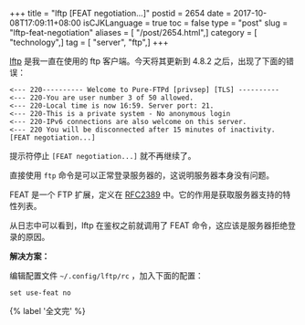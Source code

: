 +++
title = "lftp [FEAT negotiation...]"
postid = 2654
date = 2017-10-08T17:09:11+08:00
isCJKLanguage = true
toc = false
type = "post"
slug = "lftp-feat-negotiation"
aliases = [ "/post/2654.html",]
category = [ "technology",]
tag = [ "server", "ftp",]
+++


[lftp][lftp] 是我一直在使用的 ftp 客户端。今天将其更新到 4.8.2 之后，出现了下面的错误： <!--more-->

```
<--- 220---------- Welcome to Pure-FTPd [privsep] [TLS] ----------
<--- 220-You are user number 3 of 50 allowed.
<--- 220-Local time is now 16:59. Server port: 21.
<--- 220-This is a private system - No anonymous login
<--- 220-IPv6 connections are also welcome on this server.
<--- 220 You will be disconnected after 15 minutes of inactivity.
[FEAT negotiation...]
```

提示符停止 `[FEAT negotiation...]` 就不再继续了。

直接使用 `ftp` 命令是可以正常登录服务器的，这说明服务器本身没有问题。

FEAT 是一个 FTP 扩展，定义在 [RFC2389][rfc2389] 中。它的作用是获取服务器支持的特性列表。

从日志中可以看到，lftp 在鉴权之前就调用了 FEAT 命令，这应该是服务器拒绝登录的原因。

**解决方案：**

编辑配置文件 `~/.config/lftp/rc` ，加入下面的配置：

```
set use-feat no
```

{% label '全文完' %}

[lftp]: https://lftp.yar.ru/
[rfc2389]: https://tools.ietf.org/html/rfc2389